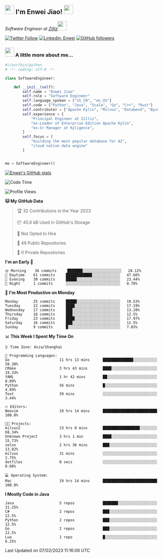 <h2><img src="https://emojis.slackmojis.com/emojis/images/1531849430/4246/blob-sunglasses.gif?1531849430" width="30"/> I'm  Enwei Jiao! <img src="https://media.giphy.com/media/juBt25nT1KGys/giphy.gif" width=30> </h2>
<!-- <img align='right' src="https://media.giphy.com/media/M9gbBd9nbDrOTu1Mqx/giphy.gif" width="230"> -->
<p><em>Software Engineer at <a href="https://zilliz.com/">Zilliz</a><img src="https://media.giphy.com/media/WUlplcMpOCEmTGBtBW/giphy.gif" width="30"></em></p>

[![Twitter Follow](https://img.shields.io/twitter/follow/misteranmol?label=Follow)](https://twitter.com/intent/follow?screen_name=EnweiJiao)
[![Linkedin: Enwei](https://img.shields.io/badge/-enwei-blue?style=&logo=Linkedin&logoColor=white&link=https://www.linkedin.com/in/enwei-jiao-41192a97)](https://www.linkedin.com/in/enwei-jiao-41192a97/)
[![GitHub followers](https://img.shields.io/github/followers/jiaoew1991?label=Follow&style=social)](https://github.com/jiaoew1991)


### <img src="https://media.giphy.com/media/VgCDAzcKvsR6OM0uWg/giphy.gif" width="30"> A little more about me...  

```python
#!/usr/bin/python
# -*- coding: utf-8 -*-

class SoftwareEngineer:

    def __init__(self):
        self.name = "Enwei Jiao"
        self.role = "Software Engineer"
        self.language_spoken = ["zh_CN", "en_US"]
        self.code = ["Python", "Java", "Scala", "Go", "C++", "Rust"]
        self.contributer = ["Apache Kylin", "Milvus", "Databend", "Byzer-Lang"]
        self.experience = [
            "Principal Engineer at Zilliz",
            "ex-Leader of Enterprise Edition Apache Kylin",
            "ex-Sr Manager at Kyligence",
        ]
        self.focus = [
            "building the most popular database for AI",
            "cloud native data engine"
        ]


me = SoftwareEngineer()
```

[![Enwei's GitHub stats](https://github-readme-stats.vercel.app/api?username=jiaoew1991&count_private=true&show_icons=true)](https://github.com/jiaoew1991/jiaoew1991)

<!-- [![Top Langs](https://github-readme-stats.vercel.app/api/top-langs/?username=jiaoew1991&layout=compact)](https://github.com/jiaoew1991/jiaoew1991) -->

<!--START_SECTION:waka-->
![Code Time](http://img.shields.io/badge/Code%20Time-486%20hrs%209%20mins-blue)

![Profile Views](http://img.shields.io/badge/Profile%20Views-0-blue)

**🐱 My GitHub Data** 

> 🏆 32 Contributions in the Year 2023
 > 
> 📦 45.6 kB Used in GitHub's Storage 
 > 
> 🚫 Not Opted to Hire
 > 
> 📜 49 Public Repositories 
 > 
> 🔑 0 Private Repositories  
 > 
**I'm an Early 🐤** 

```text
🌞 Morning    36 commits     ███████░░░░░░░░░░░░░░░░░░   28.12% 
🌆 Daytime    61 commits     ████████████░░░░░░░░░░░░░   47.66% 
🌃 Evening    30 commits     █████░░░░░░░░░░░░░░░░░░░░   23.44% 
🌙 Night      1 commits      ░░░░░░░░░░░░░░░░░░░░░░░░░   0.78%

```
📅 **I'm Most Productive on Monday** 

```text
Monday       25 commits     █████░░░░░░░░░░░░░░░░░░░░   19.53% 
Tuesday      22 commits     ████░░░░░░░░░░░░░░░░░░░░░   17.19% 
Wednesday    17 commits     ███░░░░░░░░░░░░░░░░░░░░░░   13.28% 
Thursday     16 commits     ███░░░░░░░░░░░░░░░░░░░░░░   12.5% 
Friday       23 commits     ████░░░░░░░░░░░░░░░░░░░░░   17.97% 
Saturday     16 commits     ███░░░░░░░░░░░░░░░░░░░░░░   12.5% 
Sunday       9 commits      █░░░░░░░░░░░░░░░░░░░░░░░░   7.03%

```


📊 **This Week I Spent My Time On** 

```text
⌚︎ Time Zone: Asia/Shanghai

💬 Programming Languages: 
Go                       11 hrs 13 mins      ██████████████░░░░░░░░░░░   58.38% 
CMake                    3 hrs 43 mins       ████░░░░░░░░░░░░░░░░░░░░░   19.33% 
YAML                     1 hr 42 mins        ██░░░░░░░░░░░░░░░░░░░░░░░   8.89% 
Python                   56 mins             █░░░░░░░░░░░░░░░░░░░░░░░░   4.89% 
Text                     39 mins             ░░░░░░░░░░░░░░░░░░░░░░░░░   3.44%

🔥 Editors: 
Neovim                   19 hrs 14 mins      █████████████████████████   100.0%

🐱‍💻 Projects: 
milvus2                  13 hrs 8 mins       █████████████████░░░░░░░░   68.34% 
Unknown Project          3 hrs 1 min         ████░░░░░░░░░░░░░░░░░░░░░   15.73% 
velox                    2 hrs 30 mins       ███░░░░░░░░░░░░░░░░░░░░░░   13.02% 
milvus                   31 mins             ░░░░░░░░░░░░░░░░░░░░░░░░░   2.75% 
dotfiles                 0 secs              ░░░░░░░░░░░░░░░░░░░░░░░░░   0.08%

💻 Operating System: 
Mac                      19 hrs 14 mins      █████████████████████████   100.0%

```

**I Mostly Code in Java** 

```text
Java                     5 repos             ███████░░░░░░░░░░░░░░░░░░   31.25% 
C#                       2 repos             ███░░░░░░░░░░░░░░░░░░░░░░   12.5% 
Python                   2 repos             ███░░░░░░░░░░░░░░░░░░░░░░   12.5% 
Go                       2 repos             ███░░░░░░░░░░░░░░░░░░░░░░   12.5% 
Lua                      1 repo              █░░░░░░░░░░░░░░░░░░░░░░░░   6.25%

```



 Last Updated on 07/02/2023 11:16:06 UTC
<!--END_SECTION:waka-->
